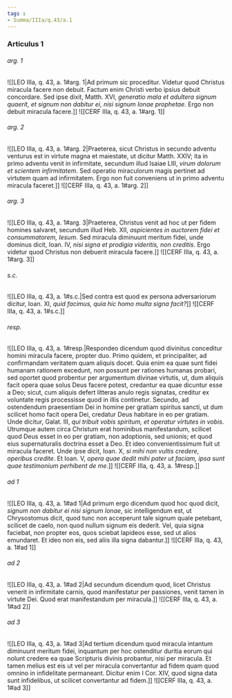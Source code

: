 ```yaml
---
tags : 
- Summa/IIIa/q.43/a.1
---
```


### Articulus 1

###### arg. 1
![[LEO IIIa, q. 43, a. 1#arg. 1|Ad primum sic proceditur. Videtur quod Christus miracula facere non debuit. Factum enim Christi verbo ipsius debuit concordare. Sed ipse dixit, Matth. XVI, *generatio mala et adultera signum quaerit, et signum non dabitur ei, nisi signum Ionae prophetae*. Ergo non debuit miracula facere.]]
![[CERF IIIa, q. 43, a. 1#arg. 1]]

###### arg. 2
![[LEO IIIa, q. 43, a. 1#arg. 2|Praeterea, sicut Christus in secundo adventu venturus est in virtute magna et maiestate, ut dicitur Matth. XXIV; ita in primo adventu venit in infirmitate, secundum illud Isaiae LIII, *virum dolorum et scientem infirmitatem*. Sed operatio miraculorum magis pertinet ad virtutem quam ad infirmitatem. Ergo non fuit conveniens ut in primo adventu miracula faceret.]]
![[CERF IIIa, q. 43, a. 1#arg. 2]]

###### arg. 3
![[LEO IIIa, q. 43, a. 1#arg. 3|Praeterea, Christus venit ad hoc ut per fidem homines salvaret, secundum illud Heb. XII, *aspicientes in auctorem fidei et consummatorem, Iesum*. Sed miracula diminuunt meritum fidei, unde dominus dicit, Ioan. IV, *nisi signa et prodigia videritis, non creditis*. Ergo videtur quod Christus non debuerit miracula facere.]]
![[CERF IIIa, q. 43, a. 1#arg. 3]]

###### s.c.
![[LEO IIIa, q. 43, a. 1#s.c.|Sed contra est quod ex persona adversariorum dicitur, Ioan. XI, *quid facimus, quia hic homo multa signa facit?*]]
![[CERF IIIa, q. 43, a. 1#s.c.]]

###### resp.
![[LEO IIIa, q. 43, a. 1#resp.|Respondeo dicendum quod divinitus conceditur homini miracula facere, propter duo. Primo quidem, et principaliter, ad confirmandam veritatem quam aliquis docet. Quia enim ea quae sunt fidei humanam rationem excedunt, non possunt per rationes humanas probari, sed oportet quod probentur per argumentum divinae virtutis, ut, dum aliquis facit opera quae solus Deus facere potest, credantur ea quae dicuntur esse a Deo; sicut, cum aliquis defert litteras anulo regis signatas, creditur ex voluntate regis processisse quod in illis continetur. Secundo, ad ostendendum praesentiam Dei in homine per gratiam spiritus sancti, ut dum scilicet homo facit opera Dei, credatur Deus habitare in eo per gratiam. Unde dicitur, Galat. III, *qui tribuit vobis spiritum, et operatur virtutes in vobis*. Utrumque autem circa Christum erat hominibus manifestandum, scilicet quod Deus esset in eo per gratiam, non adoptionis, sed unionis; et quod eius supernaturalis doctrina esset a Deo. Et ideo convenientissimum fuit ut miracula faceret. Unde ipse dicit, Ioan. X, *si mihi non vultis credere, operibus credite*. Et Ioan. V, *opera quae dedit mihi pater ut faciam, ipsa sunt quae testimonium perhibent de me*.]]
![[CERF IIIa, q. 43, a. 1#resp.]]

###### ad 1
![[LEO IIIa, q. 43, a. 1#ad 1|Ad primum ergo dicendum quod hoc quod dicit, *signum non dabitur ei nisi signum Ionae*, sic intelligendum est, ut Chrysostomus dicit, quod tunc non acceperunt tale signum quale petebant, scilicet de caelo, non quod nullum signum eis dederit. Vel, quia signa faciebat, non propter eos, quos sciebat lapideos esse, sed ut alios emundaret. Et ideo non eis, sed aliis illa signa dabantur.]]
![[CERF IIIa, q. 43, a. 1#ad 1]]

###### ad 2
![[LEO IIIa, q. 43, a. 1#ad 2|Ad secundum dicendum quod, licet Christus venerit in infirmitate carnis, quod manifestatur per passiones, venit tamen in virtute Dei. Quod erat manifestandum per miracula.]]
![[CERF IIIa, q. 43, a. 1#ad 2]]

###### ad 3
![[LEO IIIa, q. 43, a. 1#ad 3|Ad tertium dicendum quod miracula intantum diminuunt meritum fidei, inquantum per hoc ostenditur duritia eorum qui nolunt credere ea quae Scripturis divinis probantur, nisi per miracula. Et tamen melius est eis ut vel per miracula convertantur ad fidem quam quod omnino in infidelitate permaneant. Dicitur enim I Cor. XIV, quod signa data sunt infidelibus, ut scilicet convertantur ad fidem.]]
![[CERF IIIa, q. 43, a. 1#ad 3]]

